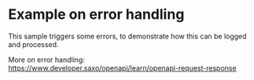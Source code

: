 # Example on error handling

This sample triggers some errors, to demonstrate how this can be logged and processed.

More on error handling: <https://www.developer.saxo/openapi/learn/openapi-request-response>
